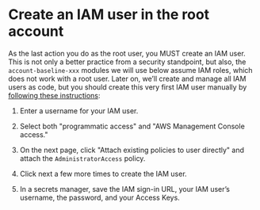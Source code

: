 # Create an IAM user in the root account

As the last action you do as the root user, you MUST create an IAM user. This is not only a better practice from a
security standpoint, but also, the `account-baseline-xxx` modules we will use below assume IAM roles, which does not
work with a root user. Later on, we’ll create and manage all IAM users as code, but you should create this very first
IAM user manually by
[following these instructions](https://docs.aws.amazon.com/IAM/latest/UserGuide/id_users_create.html#id_users_create_console):

1. Enter a username for your IAM user.

2. Select both "programmatic access" and "AWS Management Console access."

3. On the next page, click "Attach existing policies to user directly" and attach the `AdministratorAccess` policy.

4. Click next a few more times to create the IAM user.

5. In a secrets manager, save the IAM sign-in URL, your IAM user’s username, the password, and your Access Keys.


<!-- ##DOCS-SOURCER-START
{"sourcePlugin":"local-copier","hash":"a101684204db60a27bcace52b801c84b"}
##DOCS-SOURCER-END -->
